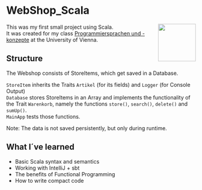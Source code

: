 # WebShop_Scala


<img src="https://user-images.githubusercontent.com/75510543/102040383-f7814900-3dcc-11eb-808c-3cce9a664b4e.png" width=100 align="right">

This was my first small project using Scala. <br/>
It was created for my class [Programmiersprachen und -konzepte](https://ufind.univie.ac.at/de/course.html?lv=051030&semester=2020W) at the University of Vienna.

## Structure
The Webshop consists of StoreItems, which get saved in a Database. <br/>

`StoreItem` inherits the Traits `Artikel` (for its fields) and `Logger` (for Console Output) <br/>
`Database` stores StoreItems in an Array and implements the functionality of the Trait `Warenkorb`, namely the functions `store()`, `search()`, `delete()` and `sumUp()`. <br/>
`MainApp` tests those functions. <br/>

Note: The data is not saved persistently, but only during runtime.

## What I´ve learned
* Basic Scala syntax and semantics
* Working with IntelliJ + sbt
* The benefits of Functional Programming
* How to write compact code
